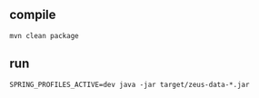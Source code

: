 ## compile

```shell
mvn clean package
```

## run

```shell
SPRING_PROFILES_ACTIVE=dev java -jar target/zeus-data-*.jar 
```
